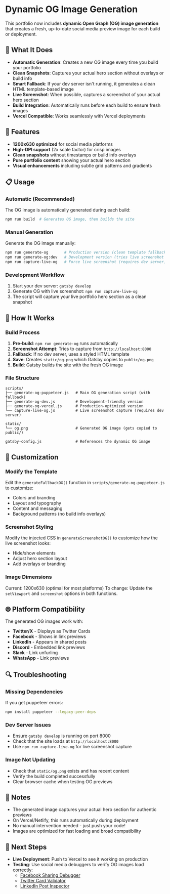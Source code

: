 # Dynamic OG Image Generation

This portfolio now includes **dynamic Open Graph (OG) image generation** that creates a fresh, up-to-date social media preview image for each build or deployment.

## 🎯 What It Does

- **Automatic Generation**: Creates a new OG image every time you build your portfolio
- **Clean Snapshots**: Captures your actual hero section without overlays or build info
- **Smart Fallback**: If your dev server isn't running, it generates a clean HTML template-based image
- **Live Screenshot**: When possible, captures a screenshot of your actual hero section
- **Build Integration**: Automatically runs before each build to ensure fresh images
- **Vercel Compatible**: Works seamlessly with Vercel deployments

## 🚀 Features

- **1200x630 optimized** for social media platforms
- **High-DPI support** (2x scale factor) for crisp images
- **Clean snapshots** without timestamps or build info overlays
- **Pure portfolio content** showing your actual hero section
- **Visual enhancements** including subtle grid patterns and gradients

## 📋 Usage

### Automatic (Recommended)

The OG image is automatically generated during each build:

```bash
npm run build  # Generates OG image, then builds the site
```

### Manual Generation

Generate the OG image manually:

```bash
npm run generate-og       # Production version (clean template fallback)
npm run generate-og:dev   # Development version (tries live screenshot first)
npm run capture-live-og   # Force live screenshot (requires dev server)
```

### Development Workflow

1. Start your dev server: `gatsby develop`
2. Generate OG with live screenshot: `npm run capture-live-og`
3. The script will capture your live portfolio hero section as a clean snapshot

## 🔧 How It Works

### Build Process

1. **Pre-build**: `npm run generate-og` runs automatically
2. **Screenshot Attempt**: Tries to capture from `http://localhost:8000`
3. **Fallback**: If no dev server, uses a styled HTML template
4. **Save**: Creates `static/og.png` which Gatsby copies to `public/og.png`
5. **Build**: Gatsby builds the site with the fresh OG image

### File Structure

```
scripts/
├── generate-og-puppeteer.js   # Main OG generation script (with fallback)
├── generate-og-dev.js         # Development-friendly version
├── generate-og-vercel.js      # Production-optimized version
└── capture-live-og.js         # Live screenshot capture (requires dev server)

static/
└── og.png                     # Generated OG image (gets copied to public/)

gatsby-config.js               # References the dynamic OG image
```

## 🎨 Customization

### Modify the Template

Edit the `generateFallbackOG()` function in `scripts/generate-og-puppeteer.js` to customize:

- Colors and branding
- Layout and typography
- Content and messaging
- Background patterns (no build info overlays)

### Screenshot Styling

Modify the injected CSS in `generateScreenshotOG()` to customize how the live screenshot looks:

- Hide/show elements
- Adjust hero section layout
- Add overlays or branding

### Image Dimensions

Current: 1200x630 (optimal for most platforms)
To change: Update the `setViewport` and `screenshot` options in both functions.

## 🌐 Platform Compatibility

The generated OG images work with:

- **Twitter/X** - Displays as Twitter Cards
- **Facebook** - Shows in link previews
- **LinkedIn** - Appears in shared posts
- **Discord** - Embedded link previews
- **Slack** - Link unfurling
- **WhatsApp** - Link previews

## 🔍 Troubleshooting

### Missing Dependencies

If you get puppeteer errors:

```bash
npm install puppeteer --legacy-peer-deps
```

### Dev Server Issues

- Ensure `gatsby develop` is running on port 8000
- Check that the site loads at `http://localhost:8000`
- Use `npm run capture-live-og` for live screenshot capture

### Image Not Updating

- Check that `static/og.png` exists and has recent content
- Verify the build completed successfully
- Clear browser cache when testing OG previews

## 📝 Notes

- The generated image captures your actual hero section for authentic previews
- On Vercel/Netlify, this runs automatically during deployment
- No manual intervention needed - just push your code!
- Images are optimized for fast loading and broad compatibility

## 🎯 Next Steps

- **Live Deployment**: Push to Vercel to see it working on production
- **Testing**: Use social media debuggers to verify OG images load correctly:
  - [Facebook Sharing Debugger](https://developers.facebook.com/tools/debug/)
  - [Twitter Card Validator](https://cards-dev.twitter.com/validator)
  - [LinkedIn Post Inspector](https://www.linkedin.com/post-inspector/)
